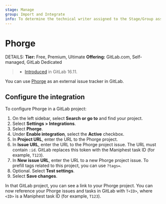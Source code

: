 ```yaml
---
stage: Manage
group: Import and Integrate
info: To determine the technical writer assigned to the Stage/Group associated with this page, see https://handbook.gitlab.com/handbook/product/ux/technical-writing/#assignments
---
```


# Phorge

DETAILS:
**Tier:** Free, Premium, Ultimate
**Offering:** GitLab.com, Self-managed, GitLab Dedicated

> - [Introduced](https://gitlab.com/gitlab-org/gitlab/-/merge_requests/145863) in GitLab 16.11.

You can use [Phorge](https://we.phorge.it/) as an external issue tracker in GitLab.

## Configure the integration

To configure Phorge in a GitLab project:

1. On the left sidebar, select **Search or go to** and find your project.
1. Select **Settings > Integrations**.
1. Select **Phorge**.
1. Under **Enable integration**, select the **Active** checkbox.
1. In **Project URL**, enter the URL to the Phorge project.
1. In **Issue URL**, enter the URL to the Phorge project issue.
   The URL must contain `:id`. GitLab replaces this token with the Maniphest task ID (for example, `T123`).
1. In **New issue URL**, enter the URL to a new Phorge project issue.
   To prefill tags related to this project, you can use `?tags=`.
1. Optional. Select **Test settings**.
1. Select **Save changes**.

In that GitLab project, you can see a link to your Phorge project.
You can now reference your Phorge issues and tasks in GitLab with
`T<ID>`, where `<ID>` is a Maniphest task ID (for example, `T123`).
